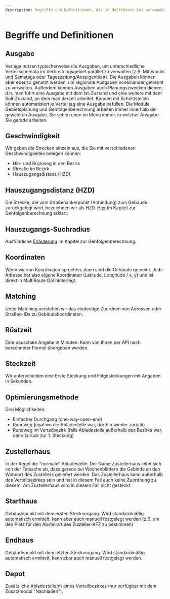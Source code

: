 ```yaml
---
description: Begriffe und Definitionen, die in MultiRoute Go! verwendet werden
---
```


# Begriffe und Definitionen


## Ausgabe ##
Verlage nutzen typischerweise die Ausgaben, um unterschiedliche Verteilschemata im Verbreitungsgebiet parallel zu verwalten (z.B. Mittwochs und Samstags oder Tageszeitung/Anzeigenblatt). Die Ausgaben können aber ebenso genutzt werden, um regionale Ausgaben voneinander getrennt zu verwalten. Außerdem können Ausgaben auch Planungszwecken dienen, d.h. man führt eine Ausgabe mit dem Ist-Zustand und eine weitere mit dem Soll-Zustand, an dem man derzeit arbeitet. Kunden mit Schnittstellen können automatisiert je Verteiltag eine Ausgabe befüllen.
Die Module Gebietsplanung und Gehfolgenberechnung arbeiten immer innerhalb der gewählten Ausgabe. Sie sehen oben im Menü immer, in welcher Ausgabe Sie gerade arbeiten.

## Geschwindigkeit 
Wir geben die Strecken einzeln aus, die Sie mit verschiedenen Geschwindigkeiten belegen können:
- Hin- und Rückweg in den Bezirk
- Strecke im Bezirk
- Hauszugangsdistanz (HZD)

## Hauszugangsdistanz (HZD)
Die Strecke, die vom Straßenankerpunkt (Anbindung) zum Gebäude zurückgelegt wird, bezeichnen wir als HZD. [Hier](../gehfolgen/#hauszugangsdistanz-hzd) im Kapitel zur Gehfolgenberechnung erklärt.

## Hauszugangs-Suchradius
Ausführliche [Erläuterung](../gehfolgen/#hauszugangs-suchradius) im Kapitel zur Gehfolgenberechnung.


## Koordinaten
Wenn wir von Koordinaten sprechen, dann sind die Gebäude gemeint. Jede Adresse hat also eigene Koordinaten (Latitude, Longitude / x, y) und ist direkt in MultiRoute Go! hinterlegt. 

## Matching
Unter Matching verstehen wir das eindeutige Zuordnen von Adressen oder Straßen-IDs zu Gebäudekoordinaten.

## Rüstzeit
Eine pauschale Angabe in Minuten. Kann von Ihnen per API nach berechneter Formel übergeben werden.

## Steckzeit
Wir unterscheiden eine Erste Steckung und Folgesteckungen mit Angaben in Sekunden.

## Optimierungsmethode
Drei Möglichkeiten:

- Einfacher Durchgang (one-way-open-end)
- Rundweg (egal wo die Abladestelle war, dorthin wieder zurück)
- Rundweg im Verteilbezirk (falls Abladestelle außerhalb des Bezirks war, dann zurück zur 1. Steckung)

## Zustellerhaus
In der Regel die "normale" Abladestelle. Der Name Zustellerhaus leitet sich von der Tatsache ab, dass gerade bei Wochenblättern die Gebinde an den Wohnort des Zustellers geliefert werden.
Das Zustellerhaus kann außerhalb des Verteilbezirkes sein und hat in diesem Fall auch keine Zuordnung zu diesem. Am Zustellerhaus wird in diesem Fall nicht gesteckt.

## Starthaus
Gebäudepunkt mit dem ersten Steckvorgang. Wird standardmäßig automatisch ermittelt, kann aber auch manuell festgelegt werden (z.B. um den Platz für den Abstellort des Zusteller-KFZ zu bestimmen)

## Endhaus
Gebäudepunkt mit dem letzten Steckvorgang. Wird standardmäßig automatisch ermittelt, kann aber auch manuell festgelegt werden.

## Depot
Zusätzliche Abladestelle(n) eines Verteilbezirkes (nur verfügbar mit dem Zusatzmodul "Nachladen").


